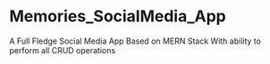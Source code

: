 # Memories_SocialMedia_App
A Full Fledge Social Media App Based on MERN Stack With ability to perform all CRUD operations
